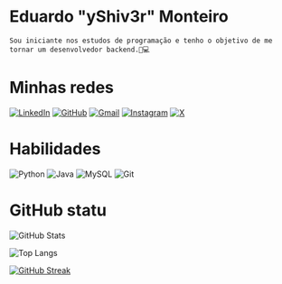 # Eduardo "yShiv3r" Monteiro 

    Sou iniciante nos estudos de programação e tenho o objetivo de me tornar um desenvolvedor backend.🔐💻


# Minhas redes
[![LinkedIn](https://img.shields.io/badge/LinkedIn-0077B5?style=for-the-badge&logo=linkedin&logoColor=white)](https://www.linkedin.com/in/zdumonteiro/)
[![GitHub](https://img.shields.io/badge/GitHub-100000?style=for-the-badge&logo=github&logoColor=white)](https://github.com/yShiv3r)
[![Gmail](https://img.shields.io/badge/Gmail-333333?style=for-the-badge&logo=gmail&logoColor=red)](mailto:emonteiro847@gmail.com)
[![Instagram](https://img.shields.io/badge/-Instagram-%23E4405F?style=for-the-badge&logo=instagram&logoColor=white)](https://www.instagram.com/zdumonteiro/)
[![X](https://img.shields.io/badge/X-000?style=for-the-badge&logo=x)](https://x.com/zDuMonteiro)

# Habilidades
  ![Python](https://img.shields.io/badge/python-3670A0?style=for-the-badge&logo=python&logoColor=ffdd54) ![Java](https://img.shields.io/badge/java-%23ED8B00.svg?style=for-the-badge&logo=openjdk&logoColor=white) ![MySQL](https://img.shields.io/badge/MySQL-00000F?style=for-the-badge&logo=mysql&logoColor=white) ![Git](https://img.shields.io/badge/GIT-E44C30?style=for-the-badge&logo=git&logoColor=white)
# GitHub statu 	
![GitHub Stats](https://github-readme-stats.vercel.app/api?username=yShiv3r&theme=transparent&bg_color=000&border_color=30A3DC&show_icons=true&icon_color=30A3DC&title_color=E94D5F&text_color=FFF)

![Top Langs](https://github-readme-stats-git-masterrstaa-rickstaa.vercel.app/api/top-langs/?username=yShiv3r&layout=compact&bg_color=000&border_color=30A3DC&title_color=E94D5F&text_color=FFF)

[![GitHub Streak](https://streak-stats.demolab.com/?user=yShiv3r&theme=bear&background=000&border=30A3DC&dates=FFF)](https://git.io/streak-stats)
